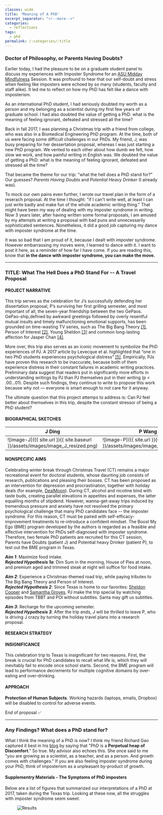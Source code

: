 ```yaml
---
classes: wide
title: 'Meaning of A PhD'
excerpt_separator: "<!--more-->"
categories:
  - reflections
tags:
  - phd
permalink: /:categories/:title
---
```


### Doctor of Philosophy, or Parents Having Doubts?

<!--more-->


Earlier today, I had the pleasure to be on a graduate student panel to discuss my experiences with Imposter Syndrome for an [ASU Midday Mindfulness](https://www.youtube.com/watch?v=mKaPDCH3l9M) Session. It was profound to hear that our self-doubt and stress when feeling like imposters were echoed by so many (students, faculty and staff alike). It led me to reflect on how my PhD has felt like a dance with imposterism. 

As an international PhD student, I had seriously doubted my worth as a person and my belonging as a scientist during my first few years of graduate school. I had also doubted the value of getting a PhD: what is the meaning of feeling ignorant, defeated and stressed all the time? 

Back in fall 2017, I was planning a Christmas trip with a friend from college, who was also in a Biomedical Engineering PhD program. At the time, both of us were facing some difficult challenges in our PhDs. My friend, J, was busy preparing for her dessertation proposal, whereas I was just starting a new PhD program. We vented to each other about how dumb we felt, how slow we work, and how painful writing in English was. We doubted the value of getting a PhD: what is the meaning of feeling ignorant, defeated and stressed all the time? 

That became the theme for our trip: "what the hell does a PhD stand for?" Our guesses? *Parents Having Doubts* and *Potential Heavy Drinker* (I already was). 

To mock our own pains even further, I wrote our travel plan in the form of a reserach proposal. At the time I thought: "if I can't write well, at least I can just write badly and make fun of the whole academic writing thing." That might have been my way of dealing with my imposter syndrome in writing. Now 3 years later, after having written some formal proposals, I am amused by my attempts at writing a proposal with bad puns and unnecessarily sophisticated sentences. Nonetheless, it did a good job capturing my dance with imposter syndrome at the time. 

It was so bad that I am proud of it, because I dealt with imposter syndrome. However embarrassing my moves were, I learned to dance with it. I want to post it here, as a reminder of how far I have come. If you are reading this, know that **in the dance with imposter syndrome, you can make the move.** 

---

### TITLE: What The Hell Does a PhD Stand For -- A Travel Proposal

#### PROJECT NARRATIVE
This trip serves as the celebration for J’s successfully defending her dissertation proposal, P’s surviving her first grilling semester, and most important of all, the seven-year friendship between the two GePaos. GePao-ship,defined by awkward greetings followed by overly resentful mutual insults and timely malfunctioning emotional supports, has been grounded on time-wasting TV series, such as The Big Bang Theory [[1]](https://www.imdb.com/title/tt0898266/?ref_=fn_al_tt_1), Person of Interest [[2]](https://www.imdb.com/title/tt1839578/?ref_=fn_al_tt_1), Young Sheldon [[3]](https://www.imdb.com/title/tt6226232/) and common long-lasting affection for Jasper Chan [[4]](https://www.instagram.com/jasperchan_/?hl=en).

More over, this trip also serves as an iconic movement to symbolize the PhD experiences of PJ. A 2017 article by Levecque et al. highlighted that “one in two PhD students experiences psychological distress” [[5]](https://www.sciencedirect.com/science/article/abs/pii/S0048733317300422?via%3Dihub). Empirically, PJs have proven this research to be inaccurate, because both of them experience distress in their constant failures in academic writing practices. Preliminary data suggest that  readers put in significantly more efforts in understanding writings by PJ than PJ themselves put in their writing (p < .00…01). Despite such findings, they continue to write to propose this work because why not — everyone is smart enough to not care for it anyway.

The ultimate question that this project attemps to address is: Can PJ feel better about themselves in this trip, despite the constant stressor of being a PhD student?

#### BIOGRAPHICAL SKETCHES

J Ding| P Wang
----- | ----- 
![image-J]({{ site.url }}{{ site.baseurl }}/assets/images/image_J_resized.png) | ![image-P]({{ site.url }}{{ site.baseurl }}/assets/images/image_P_resized.png)

#### NONSPECIFIC AIMS
Celebrating winter break through Christmas Travel (CT) remains a major recreational event for doctoral students, whose daunting job consists of research, publications and pleasing their bosses. CT has been proposed as an intervention for depression and procrastination, together with holiday deals (for example, [DealMoon](https://www.dealmoon.com/en)).  During CT, alcohol and nicotine bind with taste buds, creating parallel elevations in appetites and expenses, the latter equalling months of stipdend. However, wanna-get-away trips induced by tremendous pressure and anxiety have not resolved the primary psychological challenge that many PhD candidates face -- the imposter syndrome. For this reason, CT must be paired with self-efficacy-improvement treatments to re-introduce a confident mindset. The Boost My Ego (BME) program developed by the authors is regarded as a feasible and effective intervention for PhDs self-diagnosed with imposter syndrome. Therefore, two female PhD patients are recruited for this CT session, Parents have Doubts (patient J) and Potential heavy Drinker (patient P), to test out the BME program in Texas.

_**Aim 1**_: Maximize food intake.  
_**Rejected Hypothesis 1a**_: Dim Sum in the morning, House of Pies at noon, and premium aged and trimmed steak at night will suffice for food intake.

_**Aim 2**_: Experience a Christmas-themed road trip, while paying tributes to The Big Bang Theory and Person of Interest.  
_**Rejected Hypothesis 2**_: Since Texas is home to our favorites: [Sheldon Cooper](https://en.wikipedia.org/wiki/Sheldon_Cooper) and [Samantha Groves](https://personofinterest.fandom.com/wiki/Root), PJ make the trip special by watching episodes from TBBT and POI without subtitles. Santa may gift us subtitles.

_**Aim 3**_: Recharge for the upcoming semester.  
_**Rejected Hypothesis 3**_: After the trip ends, J will be thrilled to leave P, who is driving J crazy by turning the holiday travel plans into a research proposal.

#### RESEARCH STRATEGY  
#### INSIGNIFICANCE
This celebration trip to Texas is insignificant for two reasons. First, the break is crucial for PhD candidates to recall what life is, which they will inevitably fail to encode once school starts. Second, the BME program will lead to performance decrements for multiple cognitive domains by over-eating and over-drinking.

#### APPROACH
**Protection of Human Subjects**. Working hazards (laptops, emails, Dropbox) will be disabled to control for adverse events. 

End of proposal :white_check_mark:

---

### Any Findings? What does a PhD stand for? 
What I think the meaning of a PhD is now? I think my friend Richard Gao captured it best in his [blog](http://www.rdgao.com/year-3-and-a-half/) by saying that "PhD is a **Perpetual heap of Discomfort**." So true. My advisor also echoes this. She once said to me "you are growing as a scientist, as a teacher, and as a person. And growth comes with challenges."  If you are also feeling imposter syndrome during your PhD, think of imposterism as a unpleasant by-product of growth. 

#### Supplementry Materials - The Symptoms of PhD imposters
Below are a list of figures that summarized our interpretations of a PhD at 2017, taken during the Texas trip. Looking at these now, all the struggles with imposter syndrome seem sweet. 
<figure style="width: 500px" class="align-left">
  <img src="{{ site.url }}{{ site.baseurl }}/assets/images/phd_figures.jpg" alt="Results">
</figure> 
